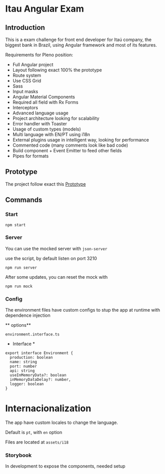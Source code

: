 # Itau Angular Exam

## Introduction

This is a exam challenge for front end developer for Itaú company, the biggest bank in Brazil, using Angular framework and most of its features.

Requirements for Pleno position:

* Full Angular project
* Layout following exact 100% the prototype
* Route system
* Use CSS Grid
* Sass
* Input masks
* Angular Material Components
* Required all field with Rx Forms
* Interceptors
* Advanced language usage
* Project architecture looking for scalability
* Error handler with Toaster
* Usage of custom types (models)
* Multi language with EN/PT using i18n
* External plugins usage in intelligent way, looking for performance
* Commented code (many comments look like bad code)
* Build <app-cep> component + Event Emitter to feed other fields
* Pipes for formats


## Prototype

The project follow exact this [Prototype](https://projects.invisionapp.com/share/P510TQNYQ3TJ#/screens/450456419)

## Commands

### Start

`npm start`

### Server

You can use the mocked server with `json-server`

use the script, by default listen on port 3210

`npm run server`

After some updates, you can reset the mock with

`npm run mock`

### Config

The environment files have custom configs to stup the app at runtime with dependence injection

** options**

`environment.interface.ts`

* Interface *

```
export interface Environment {
  production: boolean
  name: string
  port: number
  api: string
  useInMemoryData?: boolean
  inMemoryDataDelay?: number,
  logger: boolean
}

```

# Internacionalization

The app have custom locales to change the language.

Default is `pt`, with `en` option

Files are located at `assets/i18`

### Storybook

In development to expose the components, needed setup
